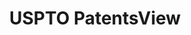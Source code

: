 ---
layout: default
bigquery: https://console.cloud.google.com/bigquery?p=patents-public-data&d=patentsview&page=dataset
citation: Attribution should be given to PatentsView for use, distribution, or derivative
  works.
code: https://github.com/CSSIP-AIR/PatentsView-Code-Snippets/
contributors: USPTO
cost: None
description: 'PatentsView includes US patent data including raw data (summaries, applications,
  pregrant applications), disambugations of inventors and assignees, and inventor
  gender estimates.  Also foreign priority data, # of figures and sheets, and government
  interest statements.'
documentation: https://patentsview.org/query/builder-faqs
last_edit: 04/05/2022, 10:00:10
location: https://patentsview.org/
maintained_by: USPTO
record_creation_timestamp: 12/2/2020 17:20:46
schema_fields:
- application_id
- subsection_id
- level_three
- disamb_inventor_id_20190312
- disamb_inventor_id_20200331
- withdrawn
- name
- disamb_assignee_id_20191231
- disamb_inventor_id_20170307
- subgroup_id
- main_group
- variety
- disamb_inventor_id_20200929
- num
- field_id
- subclass_id
- status
- disamb_inventor_id_20171226
- disamb_inventor_id_20190820
- subclass
- classification_data_source
- citation_id
- abstract
- disamb_inventor_id_20201229
- symbol_position
- county
- term_extension
- doc_type
- lawyer_id
- series_code
- country_transformed
- level_two
- relkind
- male
- city
- contract_award_number
- disamb_assignee_id_20191008
- uuid
- id
- field_title
- reldocno
- deceased
- gi_statement
- action_date
- latin_name
- disamb_inventor_id_20191231
- section_id
- disamb_assignee_id_20190312
- disamb_assignee_id_20181127
- category
- doctype
- assignee_id
- level_one
- kind
- _371_date
- num_claims
- ipc_class
- fname
- num_sheets
- state
- section
- latitude
- disamb_assignee_id_20200630
- rawlocation_id
- date
- classification_status
- location_id
- disamb_assignee_id_20200929
- length
- exemplary
- male_flag
- text
- mainclass_id
- classification_value
- classification_level
- lapse_of_patent
- dependent
- subgroup
- term_disclaimer
- disamb_inventor_id_20191008
- f102_date
- disamb_inventor_id_20170808
- publication_number
- latlong
- f371_date
- term_grant
- group_id
- disamb_inventor_id_20181127
- designation
- organization
- category_id
- filename
- patent_id
- lname
- disamb_assignee_id_20200331
- group
- rawinventor_id
- country
- disamb_inventor_id_20200630
- rel_id
- subcategory_id
- county_fips
- _102_date
- title
- name_last
- disclaimer_date
- name_first
- number
- rule_47
- num_figures
- sequence
- attribution_status
- state_fips
- role
- type
- organization_id
- sector_title
- inventor_id
- disamb_assignee_id_20190820
- longitude
- disamb_inventor_id_20180528
- rawassignee_id
- ipc_version_indicator
- disamb_inventor_id_20171003
- applicant_type
shortname: patentsview
tags:
- disambiguation
- United States
- gender
terms_of_use: Creative Commons Attribution 4.0 International License.
timeframe: 1963-1999
title: USPTO PatentsView
uuid: cf1780b1-e265-4e49-8d1d-83b9cfe0fd9a
---